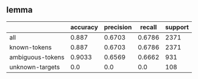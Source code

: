 
## lemma

|                  | accuracy | precision | recall | support |
|------------------|----------|-----------|--------|---------|
| all              | 0.887    | 0.6703    | 0.6786 | 2371    |
| known-tokens     | 0.887    | 0.6703    | 0.6786 | 2371    |
| ambiguous-tokens | 0.9033   | 0.6569    | 0.6662 | 931     |
| unknown-targets  | 0.0      | 0.0       | 0.0    | 108     |

